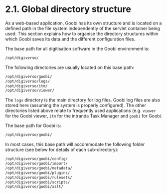 # 2.1. Global directory structure

As a web-based application, Goobi has its own structure and is located on a defined path in the file system independently of the servlet container being used. This section explains how to organise the directory structures within which Goobi saves its data and the different configuration files.

The base path for all digitisation software in the Goobi environment is:

```bash
/opt/digiverso/
```

The following directories are usually located on this base path:

```bash
/opt/digiverso/goobi/
/opt/digiverso/logs/
/opt/digiverso/itm/
/opt/digiverso/viewer/
```

The `logs` directory is the main directory for log files. Goobi log files are also stored here \(assuming the system is properly configured\). The other directories listed above relate to frequently used applications \(e.g. `viewer` for the Goobi viewer, `itm` for the intranda Task Manager and `goobi` for Goobi.

The base path for Goobi is:

```bash
/opt/digiverso/goobi/
```

In most cases, this base path will accommodate the following folder structure \(see below for details of each sub-directory\):

```bash
/opt/digiverso/goobi/config/
/opt/digiverso/goobi/import/
/opt/digiverso/goobi/metadata/
/opt/digiverso/goobi/plugins/
/opt/digiverso/goobi/rulesets/
/opt/digiverso/goobi/scripts/
/opt/digiverso/goobi/xslt/
```


